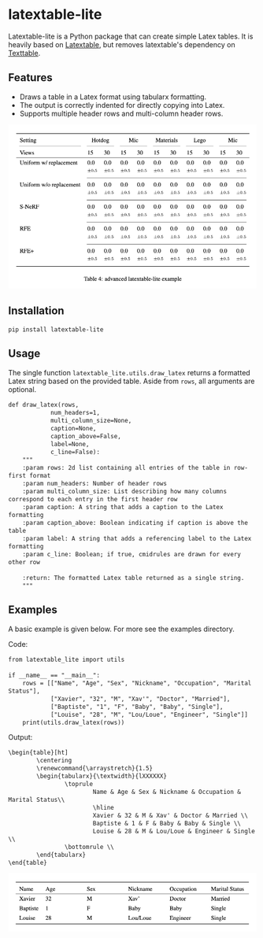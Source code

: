 # latextable-lite

Latextable-lite is a Python package that can create simple Latex tables. It is heavily based on [Latextable](https://github.com/JAEarly/latextable), but removes latextable's dependency on [Texttable](https://github.com/foutaise/texttable).

## Features
- Draws a table in a Latex format using tabularx formatting.
- The output is correctly indented for directly copying into Latex.
- Supports multiple header rows and multi-column header rows.

![advanced example](https://github.com/huisyy/latextable-lite/blob/main/images/advanced_example.png?raw=true)

## Installation
```
pip install latextable-lite
```
## Usage

The single function `latextable_lite.utils.draw_latex` returns a formatted Latex string based on the provided table.
Aside from `rows`, all arguments are optional.
```
def draw_latex(rows, 
            num_headers=1, 
            multi_column_size=None, 
            caption=None, 
            caption_above=False,
            label=None,
            c_line=False):
    """
    :param rows: 2d list containing all entries of the table in row-first format
    :param num_headers: Number of header rows
    :param multi_column_size: List describing how many columns correspond to each entry in the first header row
    :param caption: A string that adds a caption to the Latex formatting
    :param caption_above: Boolean indicating if caption is above the table
    :param label: A string that adds a referencing label to the Latex formatting
    :param c_line: Boolean; if true, cmidrules are drawn for every other row
    
    :return: The formatted Latex table returned as a single string.
    """
```
## Examples
A basic example is given below. For more see the examples directory.

Code:

```
from latextable_lite import utils

if __name__ == "__main__":
    rows = [["Name", "Age", "Sex", "Nickname", "Occupation", "Marital Status"],
            ["Xavier", "32", "M", "Xav'", "Doctor", "Married"],
            ["Baptiste", "1", "F", "Baby", "Baby", "Single"],
            ["Louise", "28", "M", "Lou/Loue", "Engineer", "Single"]]
    print(utils.draw_latex(rows))
```

Output:

```
\begin{table}[ht]
        \centering
        \renewcommand{\arraystretch}{1.5}
        \begin{tabularx}{\textwidth}{lXXXXXX}
                \toprule
                        Name & Age & Sex & Nickname & Occupation & Marital Status\\
                        \hline
                        Xavier & 32 & M & Xav' & Doctor & Married \\
                        Baptiste & 1 & F & Baby & Baby & Single \\
                        Louise & 28 & M & Lou/Loue & Engineer & Single \\
                \bottomrule \\ 
        \end{tabularx}
\end{table}
```

![basic example](https://github.com/huisyy/latextable-lite/blob/main/images/basic_example.png?raw=true)





